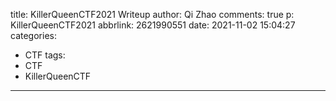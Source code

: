 title: KillerQueenCTF2021 Writeup
author: Qi Zhao
comments: true
p: KillerQueenCTF2021
abbrlink: 2621990551
date: 2021-11-02 15:04:27
categories:
  - CTF
tags:
  - CTF
  - KillerQueenCTF
---
